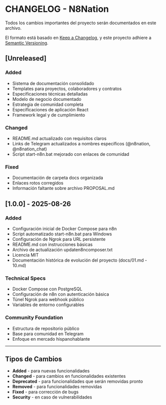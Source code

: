 # CHANGELOG - N8Nation

Todos los cambios importantes del proyecto serán documentados en este archivo.

El formato está basado en [Keep a Changelog](https://keepachangelog.com/es-es/1.0.0/),
y este proyecto adhiere a [Semantic Versioning](https://semver.org/lang/es/).

## [Unreleased]

### Added
- Sistema de documentación consolidado
- Templates para proyectos, colaboradores y contratos
- Especificaciones técnicas detalladas
- Modelo de negocio documentado
- Estrategia de comunidad completa
- Especificaciones de aplicación React
- Framework legal y de cumplimiento

### Changed
- README.md actualizado con requisitos claros
- Links de Telegram actualizados a nombres específicos (@n8nation, @n8nation_chat)
- Script start-n8n.bat mejorado con enlaces de comunidad

### Fixed
- Documentación de carpeta docs organizada
- Enlaces rotos corregidos
- Información faltante sobre archivo PROPOSAL.md

## [1.0.0] - 2025-08-26

### Added
- Configuración inicial de Docker Compose para n8n
- Script automatizado start-n8n.bat para Windows
- Configuración de Ngrok para URL persistente
- README.md con instrucciones básicas
- Archivo de actualización updaten8ncomposer.txt
- Licencia MIT
- Documentación histórica de evolución del proyecto (docs/01.md - 10.md)

### Technical Specs
- Docker Compose con PostgreSQL
- Configuración de n8n con autenticación básica  
- Túnel Ngrok para webhook público
- Variables de entorno configurables

### Community Foundation
- Estructura de repositorio público
- Base para comunidad en Telegram
- Enfoque en mercado hispanohablante

---

## Tipos de Cambios

- **Added** - para nuevas funcionalidades
- **Changed** - para cambios en funcionalidades existentes
- **Deprecated** - para funcionalidades que serán removidas pronto
- **Removed** - para funcionalidades removidas
- **Fixed** - para corrección de bugs
- **Security** - en caso de vulnerabilidades
